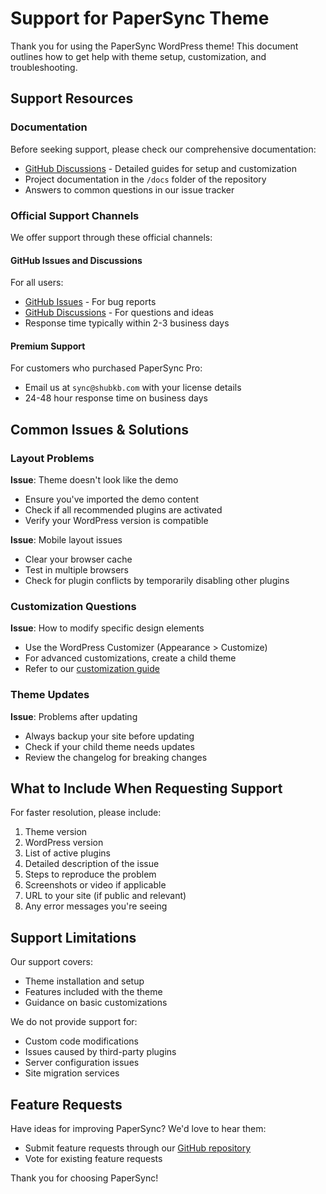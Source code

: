 # Support for PaperSync Theme

Thank you for using the PaperSync WordPress theme! This document outlines how to get help with theme setup, customization, and troubleshooting.

## Support Resources

### Documentation

Before seeking support, please check our comprehensive documentation:

- [GitHub Discussions](https://github.com/shubkb07/sync-web/discussions) - Detailed guides for setup and customization
- Project documentation in the `/docs` folder of the repository
- Answers to common questions in our issue tracker

### Official Support Channels

We offer support through these official channels:

#### GitHub Issues and Discussions

For all users:
- [GitHub Issues](https://github.com/shubkb07/sync-web/issues) - For bug reports
- [GitHub Discussions](https://github.com/shubkb07/sync-web/discussions) - For questions and ideas
- Response time typically within 2-3 business days

#### Premium Support

For customers who purchased PaperSync Pro:
- Email us at `sync@shubkb.com` with your license details
- 24-48 hour response time on business days

## Common Issues & Solutions

### Layout Problems

**Issue**: Theme doesn't look like the demo
- Ensure you've imported the demo content
- Check if all recommended plugins are activated
- Verify your WordPress version is compatible

**Issue**: Mobile layout issues
- Clear your browser cache
- Test in multiple browsers
- Check for plugin conflicts by temporarily disabling other plugins

### Customization Questions

**Issue**: How to modify specific design elements
- Use the WordPress Customizer (Appearance > Customize)
- For advanced customizations, create a child theme
- Refer to our [customization guide](https://github.com/shubkb07/sync-web/wiki/papersync-customization)

### Theme Updates

**Issue**: Problems after updating
- Always backup your site before updating
- Check if your child theme needs updates
- Review the changelog for breaking changes

## What to Include When Requesting Support

For faster resolution, please include:

1. Theme version
2. WordPress version
3. List of active plugins
4. Detailed description of the issue
5. Steps to reproduce the problem
6. Screenshots or video if applicable
7. URL to your site (if public and relevant)
8. Any error messages you're seeing

## Support Limitations

Our support covers:
- Theme installation and setup
- Features included with the theme
- Guidance on basic customizations

We do not provide support for:
- Custom code modifications
- Issues caused by third-party plugins
- Server configuration issues
- Site migration services

## Feature Requests

Have ideas for improving PaperSync? We'd love to hear them:
- Submit feature requests through our [GitHub repository](https://github.com/shubkb07/sync-web/issues)
- Vote for existing feature requests

Thank you for choosing PaperSync!
